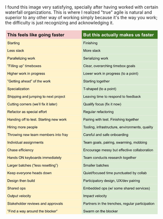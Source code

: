 I found this image very satisfying, specially after having worked with certain waterfall organizations. This is where I realized "true" agile is natural and superior to any other way of working simply because it's the way you work; the difficulty is just recognizing and acknowledging it.

![](assets/agile_slower_faster.png)